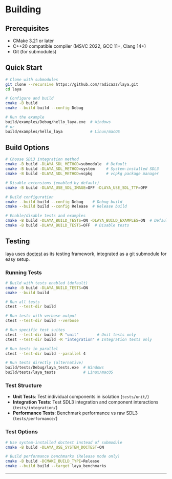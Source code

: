 # Building

## Prerequisites

- CMake 3.21 or later
- C++20 compatible compiler (MSVC 2022, GCC 11+, Clang 14+)
- Git (for submodules)

## Quick Start

```bash
# Clone with submodules
git clone --recursive https://github.com/radicazz/laya.git
cd laya

# Configure and build
cmake -B build
cmake --build build --config Debug

# Run the example
build/examples/Debug/hello_laya.exe  # Windows
# or
build/examples/hello_laya            # Linux/macOS
```

## Build Options

```bash
# Choose SDL3 integration method
cmake -B build -DLAYA_SDL_METHOD=submodule  # Default
cmake -B build -DLAYA_SDL_METHOD=system     # System-installed SDL3
cmake -B build -DLAYA_SDL_METHOD=vcpkg      # vcpkg package manager

# Disable extensions (enabled by default)
cmake -B build -DLAYA_USE_SDL_IMAGE=OFF -DLAYA_USE_SDL_TTF=OFF

# Build configuration
cmake --build build --config Debug    # Debug build
cmake --build build --config Release  # Release build

# Enable/disable tests and examples
cmake -B build -DLAYA_BUILD_TESTS=ON -DLAYA_BUILD_EXAMPLES=ON  # Default
cmake -B build -DLAYA_BUILD_TESTS=OFF  # Disable tests
```

## Testing

laya uses [doctest](https://github.com/doctest/doctest) as its testing framework, integrated as a git submodule for easy setup.

### Running Tests

```bash
# Build with tests enabled (default)
cmake -B build -DLAYA_BUILD_TESTS=ON
cmake --build build

# Run all tests
ctest --test-dir build

# Run tests with verbose output
ctest --test-dir build --verbose

# Run specific test suites
ctest --test-dir build -R "unit"        # Unit tests only
ctest --test-dir build -R "integration" # Integration tests only

# Run tests in parallel
ctest --test-dir build --parallel 4

# Run tests directly (alternative)
build/tests/Debug/laya_tests.exe  # Windows
build/tests/laya_tests            # Linux/macOS
```

### Test Structure

- **Unit Tests**: Test individual components in isolation (`tests/unit/`)
- **Integration Tests**: Test SDL3 integration and component interactions (`tests/integration/`)
- **Performance Tests**: Benchmark performance vs raw SDL3 (`tests/performance/`)

### Test Options

```bash
# Use system-installed doctest instead of submodule
cmake -B build -DLAYA_USE_SYSTEM_DOCTEST=ON

# Build performance benchmarks (Release mode only)
cmake -B build -DCMAKE_BUILD_TYPE=Release
cmake --build build --target laya_benchmarks
```

---
